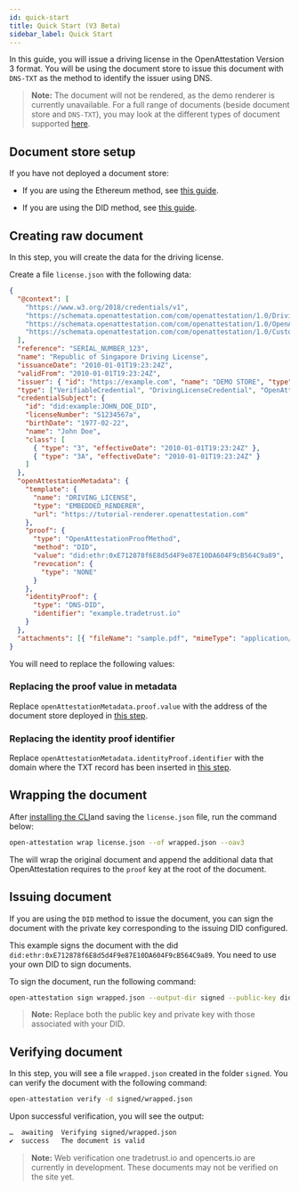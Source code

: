 ```yaml
---
id: quick-start
title: Quick Start (V3 Beta)
sidebar_label: Quick Start
---
```


In this guide, you will issue a driving license in the OpenAttestation Version 3 format. You will be using the document store to issue this document with `DNS-TXT` as the method to identify the issuer using DNS.

>**Note:** The document will not be rendered, as the demo renderer is currently unavailable. For a full range of documents (beside document store and `DNS-TXT`), you may look at the different types of document supported [here](/docs/docs-section/roadmap/v3/different-files).

## Document store setup

If you have not deployed a document store:

<!--Flag: Do we need to add the instructions below for deploying document store using the Ethereum and DID methods?-->
- If you are using the Ethereum method, see [this guide](/docs/integrator-section/verifiable-document/ethereum/document-store).

- If you are using the DID method, see [this guide](/docs/integrator-section/verifiable-document/did/document-store-or-ocsp).

## Creating raw document

In this step, you will create the data for the driving license. 

Create a file `license.json` with the following data:

```json
{
  "@context": [
    "https://www.w3.org/2018/credentials/v1",
    "https://schemata.openattestation.com/com/openattestation/1.0/DrivingLicenceCredential.json",
    "https://schemata.openattestation.com/com/openattestation/1.0/OpenAttestation.v3.json",
    "https://schemata.openattestation.com/com/openattestation/1.0/CustomContext.json"
  ],
  "reference": "SERIAL_NUMBER_123",
  "name": "Republic of Singapore Driving License",
  "issuanceDate": "2010-01-01T19:23:24Z",
  "validFrom": "2010-01-01T19:23:24Z",
  "issuer": { "id": "https://example.com", "name": "DEMO STORE", "type": "OpenAttestationIssuer" },
  "type": ["VerifiableCredential", "DrivingLicenseCredential", "OpenAttestationCredential"],
  "credentialSubject": {
    "id": "did:example:JOHN_DOE_DID",
    "licenseNumber": "S1234567a",
    "birthDate": "1977-02-22",
    "name": "John Doe",
    "class": [
      { "type": "3", "effectiveDate": "2010-01-01T19:23:24Z" },
      { "type": "3A", "effectiveDate": "2010-01-01T19:23:24Z" }
    ]
  },
  "openAttestationMetadata": {
    "template": {
      "name": "DRIVING_LICENSE",
      "type": "EMBEDDED_RENDERER",
      "url": "https://tutorial-renderer.openattestation.com"
    },
    "proof": {
      "type": "OpenAttestationProofMethod",
      "method": "DID",
      "value": "did:ethr:0xE712878f6E8d5d4F9e87E10DA604F9cB564C9a89",
      "revocation": {
        "type": "NONE"
      }
    },
    "identityProof": {
      "type": "DNS-DID",
      "identifier": "example.tradetrust.io"
    }
  },
  "attachments": [{ "fileName": "sample.pdf", "mimeType": "application/pdf", "data": "BASE64_ENCODED_FILE" }]
}
```

You will need to replace the following values:

### Replacing the proof value in metadata

Replace `openAttestationMetadata.proof.value` with the address of the document store deployed in [this step](/docs/integrator-section/verifiable-document/ethereum/document-store).

### Replacing the identity proof identifier

Replace `openAttestationMetadata.identityProof.identifier` with the domain where the TXT record has been inserted in [this step](/docs/integrator-section/verifiable-document/ethereum/dns-proof).

## Wrapping the document

After [installing the CLI](/docs/developer-section/libraries/remote-files/open-attestation-cli)and saving the `license.json` file, run the command below:

```sh
open-attestation wrap license.json --of wrapped.json --oav3
```

The will wrap the original document and append the additional data that OpenAttestation requires to the `proof` key at the root of the document.

## Issuing document

If you are using the `DID` method to issue the document, you can sign the document with the private key corresponding to the issuing DID configured.

This example signs the document with the did `did:ethr:0xE712878f6E8d5d4F9e87E10DA604F9cB564C9a89`. You need to use your own DID to sign documents.

To sign the document, run the following command:

```sh
open-attestation sign wrapped.json --output-dir signed --public-key did:ethr:0xE712878f6E8d5d4F9e87E10DA604F9cB564C9a89#controller --key 0x0000000000000000000000000000000000000000000000000000000000000000000
```

>**Note:** Replace both the public key and private key with those associated with your DID.

## Verifying document

In this step, you will see a file `wrapped.json` created in the folder `signed`. You can verify the document with the following command:

```sh
open-attestation verify -d signed/wrapped.json
```

Upon successful verification, you will see the output:

```txt
…  awaiting  Verifying signed/wrapped.json
✔  success   The document is valid
```

<!--Flag: Can we delete this Note? Maybe the documents can be verified now?-->
>**Note:** Web verification one tradetrust.io and opencerts.io are currently in development. These documents may not be verified on the site yet.
